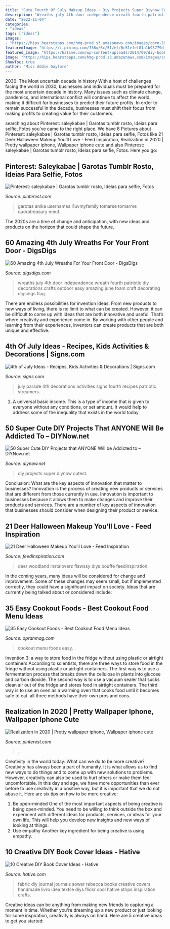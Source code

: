 ```yaml
---
title: "Cute Fourth Of July Makeup Ideas - Diy Projects Super Diynow Cutest"
description: "Wreaths july 4th door independence wreath fourth patriotic diy decorations crafts outdoor easy amazing june foam craft decorating digsdigs flag"
date: "2022-11-04"
categories:
- "ideas"
tags: ["ideas"]
images:
- "https://hips.hearstapps.com/hmg-prod.s3.amazonaws.com/images/corn-1554921664.jpg?crop=1.00xw:0.757xh;0,0.0754xh&amp;resize=1200:*"
featuredImage: "https://i.pinimg.com/736x/6c/51/ef/6c51efef81a1b93779df482515cdaa1a.jpg"
featured_image: "https://hative.com/wp-content/uploads/2014/09/diy-book-cover-ideas/9-fabric-cover-idea.jpg"
image: "https://hips.hearstapps.com/hmg-prod.s3.amazonaws.com/images/corn-1554921664.jpg?crop=1.00xw:0.757xh;0,0.0754xh&amp;resize=1200:*"
ShowToc: true
author: "Miss Addie Gaylord"
---
```



2030: The Most uncertain decade in history
With a host of challenges facing the world in 2030, businesses and individuals must be prepared for the most uncertain decade in history. Many issues such as climate change, pandemics, and international conflict will continue to affect the world, making it difficult for businesses to predict their future profits. In order to remain successful in the decade, businesses must shift their focus from making profits to creating value for their customers.

	

		
searching about Pinterest: saleykabae | Garotas tumblr rosto, Ideias para selfie, Fotos you've came to the right place. We have 8 Pictures about Pinterest: saleykabae | Garotas tumblr rosto, Ideias para selfie, Fotos like 21 Deer Halloween Makeup You’ll Love - Feed Inspiration, Realization in 2020 | Pretty wallpaper iphone, Wallpaper iphone cute and also Pinterest: saleykabae | Garotas tumblr rosto, Ideias para selfie, Fotos. Here you go:
		
    
## Pinterest: Saleykabae | Garotas Tumblr Rosto, Ideias Para Selfie, Fotos

<img loading=lazy src="https://i.pinimg.com/736x/52/3e/69/523e699df5a9b841816ae45113ab54df--snapchat-filters-selfie-ideas.jpg" onerror="this.onerror=null;this.src='https://tse2.mm.bing.net/th?id=OIP.sO1h907rPojonRBZhMUtMAHaNJ&amp;pid=15.1';" alt="Pinterest: saleykabae | Garotas tumblr rosto, Ideias para selfie, Fotos">

_Source: pinterest.com_

>garotas anika usernames i1uvmyfamily tomarse tomarme quoratreasury meuf. 

	

The 2020s are a time of change and anticipation, with new ideas and products on the horizon that could shape the future.

    
## 60 Amazing 4th July Wreaths For Your Front Door - DigsDigs

<img loading=lazy src="http://www.digsdigs.com/photos/amazing-independence-day-wreaths-37.jpg" onerror="this.onerror=null;this.src='https://tse3.mm.bing.net/th?id=OIP.P9J_49Sxcu7EQ6dSG3UkdQHaKY&amp;pid=15.1';" alt="60 Amazing 4th July Wreaths For Your Front Door - DigsDigs">

_Source: digsdigs.com_

>wreaths july 4th door independence wreath fourth patriotic diy decorations crafts outdoor easy amazing june foam craft decorating digsdigs flag. 

	

There are endless possibilities for invention ideas. From new products to new ways of living, there is no limit to what can be created. However, it can be difficult to come up with ideas that are both innovative and useful. That’s where creativity and experience come in. By working with other people and learning from their experiences, inventors can create products that are both unique and effective.

    
## 4th Of July Ideas - Recipes, Kids Activities &amp; Decorations | Signs.com

<img loading=lazy src="http://www.signs.com/blog/wp-content/uploads/2013/06/5859727306_4d05f39d8a_b-e1371735168147-560x846.jpg" onerror="this.onerror=null;this.src='https://tse3.mm.bing.net/th?id=OIP.d-TMeEyQIzSv8Kcqc15dNgHaLM&amp;pid=15.1';" alt="4th of July Ideas - Recipes, Kids Activities &amp; Decorations | Signs.com">

_Source: signs.com_

>july parade 4th decorations activities signs fourth recipes patriotic streamers. 

	

1. A universal basic income. This is a type of income that is given to everyone without any conditions, or set amount. It would help to address some of the inequality that exists in the world today.

    
## 50 Super Cute DIY Projects That ANYONE Will Be Addicted To – DIYNow.net

<img loading=lazy src="https://www.diynow.net/wp-content/uploads/2016/03/Cutest-DIY-Projects-28.jpg" onerror="this.onerror=null;this.src='https://tse3.mm.bing.net/th?id=OIP.cDTY4y1bBVHbp4H1QhTBJQHaLH&amp;pid=15.1';" alt="50 Super Cute DIY Projects that ANYONE Will be Addicted to – DIYNow.net">

_Source: diynow.net_

>diy projects super diynow cutest. 

	

Conclusion: What are the key aspects of innovation that matter to businesses?
Innovation is the process of creating new products or services that are different from those currently in use. Innovation is important to businesses because it allows them to make changes and improve their products and services. There are a number of key aspects of innovation that businesses should consider when designing their product or service.

    
## 21 Deer Halloween Makeup You’ll Love - Feed Inspiration

<img loading=lazy src="http://feedinspiration.com/wp-content/uploads/2016/08/deer-makeup-1.jpg" onerror="this.onerror=null;this.src='https://tse1.mm.bing.net/th?id=OIP.5m0m0RL7envGkdOTbOu2VwHaJQ&amp;pid=15.1';" alt="21 Deer Halloween Makeup You’ll Love - Feed Inspiration">

_Source: feedinspiration.com_

>deer woodland instaloverz flawssy diys bouffe feedinspiration. 

	

In the coming years, many ideas will be considered for change and improvement. Some of these changes may seem small, but if implemented correctly, they could have a significant impact on society. Ideas that are currently being talked about or considered include: 

    
## 35 Easy Cookout Foods - Best Cookout Food Menu Ideas

<img loading=lazy src="https://hips.hearstapps.com/hmg-prod.s3.amazonaws.com/images/corn-1554921664.jpg?crop=1.00xw:0.757xh;0,0.0754xh&amp;resize=1200:*" onerror="this.onerror=null;this.src='https://tse2.mm.bing.net/th?id=OIP.9Qk-f1rhZTqVkJcWJvoBGwHaDu&amp;pid=15.1';" alt="35 Easy Cookout Foods - Best Cookout Food Menu Ideas">

_Source: oprahmag.com_

>cookout menu foods easy. 

	

Invention 3: a way to store food in the fridge without using plastic or airtight containers
According to scientists, there are three ways to store food in the fridge without using plastic or airtight containers. The first way is to use a fermentation process that breaks down the cellulose in plants into glucose and carbon dioxide. The second way is to use a vacuum sealer that sucks clean air out of the fridge and stores food in airtight containers. The third way is to use an oven as a warming oven that cooks food until it becomes safe to eat. all three methods have their own pros and cons.

    
## Realization In 2020 | Pretty Wallpaper Iphone, Wallpaper Iphone Cute

<img loading=lazy src="https://i.pinimg.com/736x/6c/51/ef/6c51efef81a1b93779df482515cdaa1a.jpg" onerror="this.onerror=null;this.src='https://tse2.mm.bing.net/th?id=OIP.3C7x5WAGNPI-R2TMXw8AowHaLH&amp;pid=15.1';" alt="Realization in 2020 | Pretty wallpaper iphone, Wallpaper iphone cute">

_Source: pinterest.com_

>. 

	

Creativity in the world today: What can we do to be more creative?
Creativity has always been a part of humanity. It is what allows us to find new ways to do things and to come up with new solutions to problems. However, creativity can also be used to hurt others or make them feel uncomfortable. In this day and age, we have more opportunities than ever before to use creativity in a positive way, but it is important that we do not abuse it. Here are six tips on how to be more creative: 
1. Be open-minded
One of the most important aspects of being creative is being open-minded. You need to be willing to think outside the box and experiment with different ideas for products, services, or ideas for your own life. This will help you develop new insights and new ways of looking at things. 
2. Use empathy
Another key ingredient for being creative is using empathy.

    
## 10 Creative DIY Book Cover Ideas - Hative

<img loading=lazy src="https://hative.com/wp-content/uploads/2014/09/diy-book-cover-ideas/9-fabric-cover-idea.jpg" onerror="this.onerror=null;this.src='https://tse4.mm.bing.net/th?id=OIP.1-2KxgCFvQz54Rzd8kNfPAHaJ7&amp;pid=15.1';" alt="10 Creative DIY Book Cover Ideas - Hative">

_Source: hative.com_

>fabric diy journal journals sower rebecca books creative covers handmade livro idea textile diys flickr cool hative strips inspiration crafts. 

	

Creative ideas can be anything from making new friends to capturing a moment in time. Whether you're dreaming up a new product or just looking for some inspiration, creativity is always on hand. Here are 5 creative ideas to get you started: 

